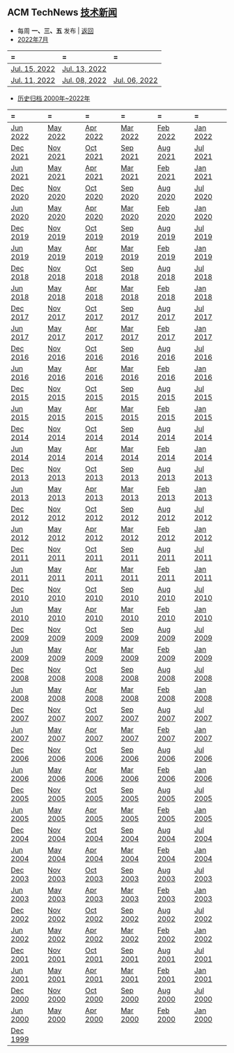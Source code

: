 ## ACM TechNews [技术新闻](https://technews.acm.org/)
- 每周  **一、三、五**  发布   |  [返回](README.md)
- [2022年7月](https://technews.acm.org/archives.cfm?d=2022-07-jul)  

|=|=|=|
|:----|:----|:----|
|[Jul. 15, 2022](https://technews.acm.org/archives.cfm?fo=2022-07-jul/jul-15-2022.html)|[Jul. 13, 2022](https://technews.acm.org/archives.cfm?fo=2022-07-jul/jul-13-2022.html)
|[Jul. 11, 2022](https://technews.acm.org/archives.cfm?fo=2022-07-jul/jul-11-2022.html)|[Jul. 08, 2022](https://technews.acm.org/archives.cfm?fo=2022-07-jul/jul-08-2022.html)|[Jul. 06, 2022](https://technews.acm.org/archives.cfm?fo=2022-07-jul/jul-06-2022.html)

- [ 历史归档  2000年~2022年 ](https://technews.acm.org/archives.cfm) 

|= |= |= |= |= |= |
|:----|:----|:----|:----|:----|:----|
|[Jun 2022](https://technews.acm.org/archives.cfm?d=2022-06-jun) |[May 2022](https://technews.acm.org/archives.cfm?d=2022-05-may)|[Apr 2022](https://technews.acm.org/archives.cfm?d=2022-04-apr)|[Mar 2022](https://technews.acm.org/archives.cfm?d=2022-03-mar)|[Feb 2022](https://technews.acm.org/archives.cfm?d=2022-02-feb)|[Jan 2022](https://technews.acm.org/archives.cfm?d=2022-01-jan)
|[Dec 2021](https://technews.acm.org/archives.cfm?d=2021-12-dec)|[Nov 2021](https://technews.acm.org/archives.cfm?d=2021-11-nov)|[Oct 2021](https://technews.acm.org/archives.cfm?d=2021-10-oct)|[Sep 2021](https://technews.acm.org/archives.cfm?d=2021-09-sep)|[Aug 2021](https://technews.acm.org/archives.cfm?d=2021-08-aug)|[Jul 2021](https://technews.acm.org/archives.cfm?d=2021-07-jul)|[Jun 2021](https://technews.acm.org/archives.cfm?d=2021-06-jun)
|[Jun 2021 ](https://technews.acm.org/archives.cfm?d=2021-06-jun)|[May 2021](https://technews.acm.org/archives.cfm?d=2021-05-may)|[Apr 2021](https://technews.acm.org/archives.cfm?d=2021-04-apr)|[Mar 2021](https://technews.acm.org/archives.cfm?d=2021-03-mar)|[Feb 2021](https://technews.acm.org/archives.cfm?d=2021-02-feb)|[Jan 2021](https://technews.acm.org/archives.cfm?d=2021-01-jan)
|[Dec 2020](https://technews.acm.org/archives.cfm?d=2020-12-dec)|[Nov 2020](https://technews.acm.org/archives.cfm?d=2020-11-nov)|[Oct 2020](https://technews.acm.org/archives.cfm?d=2020-10-oct)|[Sep 2020](https://technews.acm.org/archives.cfm?d=2020-09-sep)|[Aug 2020](https://technews.acm.org/archives.cfm?d=2020-08-aug)|[Jul 2020](https://technews.acm.org/archives.cfm?d=2020-07-jul)|[Jun 2020](https://technews.acm.org/archives.cfm?d=2020-06-jun)
|[Jun 2020](https://technews.acm.org/archives.cfm?d=2020-06-jun)|[May 2020](https://technews.acm.org/archives.cfm?d=2020-05-may)|[Apr 2020](https://technews.acm.org/archives.cfm?d=2020-04-apr)|[Mar 2020](https://technews.acm.org/archives.cfm?d=2020-03-mar)|[Feb 2020](https://technews.acm.org/archives.cfm?d=2020-02-feb)|[Jan 2020](https://technews.acm.org/archives.cfm?d=2020-01-jan)
|[Dec 2019](https://technews.acm.org/archives.cfm?d=2019-12-dec)|[Nov 2019](https://technews.acm.org/archives.cfm?d=2019-11-nov)|[Oct 2019](https://technews.acm.org/archives.cfm?d=2019-10-oct)|[Sep 2019](https://technews.acm.org/archives.cfm?d=2019-09-sep)|[Aug 2019](https://technews.acm.org/archives.cfm?d=2019-08-aug)|[Jul 2019](https://technews.acm.org/archives.cfm?d=2019-07-jul)
|[Jun 2019](https://technews.acm.org/archives.cfm?d=2019-06-jun)|[May 2019](https://technews.acm.org/archives.cfm?d=2019-05-may)|[Apr 2019](https://technews.acm.org/archives.cfm?d=2019-04-apr)|[Mar 2019](https://technews.acm.org/archives.cfm?d=2019-03-mar)|[Feb 2019](https://technews.acm.org/archives.cfm?d=2019-02-feb)|[Jan 2019](https://technews.acm.org/archives.cfm?d=2019-01-jan)
|[Dec 2018](https://technews.acm.org/archives.cfm?d=2018-12-dec)|[Nov 2018](https://technews.acm.org/archives.cfm?d=2018-11-nov)|[Oct 2018](https://technews.acm.org/archives.cfm?d=2018-10-oct)|[Sep 2018](https://technews.acm.org/archives.cfm?d=2018-09-sep)|[Aug 2018](https://technews.acm.org/archives.cfm?d=2018-08-aug)|[Jul 2018](https://technews.acm.org/archives.cfm?d=2018-07-jul)
|[Jun 2018](https://technews.acm.org/archives.cfm?d=2018-06-jun)|[May 2018](https://technews.acm.org/archives.cfm?d=2018-05-may)|[Apr 2018](https://technews.acm.org/archives.cfm?d=2018-04-apr)|[Mar 2018](https://technews.acm.org/archives.cfm?d=2018-03-mar)|[Feb 2018](https://technews.acm.org/archives.cfm?d=2018-02-feb)|[Jan 2018](https://technews.acm.org/archives.cfm?d=2018-01-jan)
|[Dec 2017](https://technews.acm.org/archives.cfm?d=2017-12-dec)|[Nov 2017](https://technews.acm.org/archives.cfm?d=2017-11-nov)|[Oct 2017](https://technews.acm.org/archives.cfm?d=2017-10-oct)|[Sep 2017](https://technews.acm.org/archives.cfm?d=2017-09-sep)|[Aug 2017](https://technews.acm.org/archives.cfm?d=2017-08-aug)|[Jul 2017](https://technews.acm.org/archives.cfm?d=2017-07-jul)
|[Jun 2017](https://technews.acm.org/archives.cfm?d=2017-06-jun)|[May 2017](https://technews.acm.org/archives.cfm?d=2017-05-may)|[Apr 2017](https://technews.acm.org/archives.cfm?d=2017-04-apr)|[Mar 2017](https://technews.acm.org/archives.cfm?d=2017-03-mar)|[Feb 2017](https://technews.acm.org/archives.cfm?d=2017-02-feb)|[Jan 2017](https://technews.acm.org/archives.cfm?d=2017-01-jan)
|[Dec 2016](https://technews.acm.org/archives.cfm?d=2016-12-dec)|[Nov 2016](https://technews.acm.org/archives.cfm?d=2016-11-nov)|[Oct 2016](https://technews.acm.org/archives.cfm?d=2016-10-oct)|[Sep 2016](https://technews.acm.org/archives.cfm?d=2016-09-sep)|[Aug 2016](https://technews.acm.org/archives.cfm?d=2016-08-aug)|[Jul 2016](https://technews.acm.org/archives.cfm?d=2016-07-jul)
|[Jun 2016](https://technews.acm.org/archives.cfm?d=2016-06-jun)|[May 2016](https://technews.acm.org/archives.cfm?d=2016-05-may)|[Apr 2016](https://technews.acm.org/archives.cfm?d=2016-04-apr)|[Mar 2016](https://technews.acm.org/archives.cfm?d=2016-03-mar)|[Feb 2016](https://technews.acm.org/archives.cfm?d=2016-02-feb)|[Jan 2016](https://technews.acm.org/archives.cfm?d=2016-01-jan)
|[Dec 2015](https://technews.acm.org/archives.cfm?d=2015-12-dec)|[Nov 2015](https://technews.acm.org/archives.cfm?d=2015-11-nov)|[Oct 2015](https://technews.acm.org/archives.cfm?d=2015-10-oct)|[Sep 2015](https://technews.acm.org/archives.cfm?d=2015-09-sep)|[Aug 2015](https://technews.acm.org/archives.cfm?d=2015-08-aug)|[Jul 2015](https://technews.acm.org/archives.cfm?d=2015-07-jul)
|[Jun 2015](https://technews.acm.org/archives.cfm?d=2015-06-jun)|[May 2015](https://technews.acm.org/archives.cfm?d=2015-05-may)|[Apr 2015](https://technews.acm.org/archives.cfm?d=2015-04-apr)|[Mar 2015](https://technews.acm.org/archives.cfm?d=2015-03-mar)|[Feb 2015](https://technews.acm.org/archives.cfm?d=2015-02-feb)|[Jan 2015](https://technews.acm.org/archives.cfm?d=2015-01-jan)
|[Dec 2014](https://technews.acm.org/archives.cfm?d=2014-12-dec)|[Nov 2014](https://technews.acm.org/archives.cfm?d=2014-11-nov)|[Oct 2014](https://technews.acm.org/archives.cfm?d=2014-10-oct)|[Sep 2014](https://technews.acm.org/archives.cfm?d=2014-09-sep)|[Aug 2014](https://technews.acm.org/archives.cfm?d=2014-08-aug)|[Jul 2014](https://technews.acm.org/archives.cfm?d=2014-07-jul)
|[Jun 2014](https://technews.acm.org/archives.cfm?d=2014-06-jun)|[May 2014](https://technews.acm.org/archives.cfm?d=2014-05-may)|[Apr 2014](https://technews.acm.org/archives.cfm?d=2014-04-apr)|[Mar 2014](https://technews.acm.org/archives.cfm?d=2014-03-mar)|[Feb 2014](https://technews.acm.org/archives.cfm?d=2014-02-feb)|[Jan 2014](https://technews.acm.org/archives.cfm?d=2014-01-jan)
|[Dec 2013](https://technews.acm.org/archives.cfm?d=2013-12-dec)|[Nov 2013](https://technews.acm.org/archives.cfm?d=2013-11-nov)|[Oct 2013](https://technews.acm.org/archives.cfm?d=2013-10-oct)|[Sep 2013](https://technews.acm.org/archives.cfm?d=2013-09-sep)|[Aug 2013](https://technews.acm.org/archives.cfm?d=2013-08-aug)|[Jul 2013](https://technews.acm.org/archives.cfm?d=2013-07-jul)
|[Jun 2013](https://technews.acm.org/archives.cfm?d=2013-06-jun)|[May 2013](https://technews.acm.org/archives.cfm?d=2013-05-may)|[Apr 2013](https://technews.acm.org/archives.cfm?d=2013-04-apr)|[Mar 2013](https://technews.acm.org/archives.cfm?d=2013-03-mar)|[Feb 2013](https://technews.acm.org/archives.cfm?d=2013-02-feb)|[Jan 2013](https://technews.acm.org/archives.cfm?d=2013-01-jan)
|[Dec 2012](https://technews.acm.org/archives.cfm?d=2012-12-dec)|[Nov 2012](https://technews.acm.org/archives.cfm?d=2012-11-nov)|[Oct 2012](https://technews.acm.org/archives.cfm?d=2012-10-oct)|[Sep 2012](https://technews.acm.org/archives.cfm?d=2012-09-sep)|[Aug 2012](https://technews.acm.org/archives.cfm?d=2012-08-aug)|[Jul 2012](https://technews.acm.org/archives.cfm?d=2012-07-jul)
|[Jun 2012](https://technews.acm.org/archives.cfm?d=2012-06-jun)|[May 2012](https://technews.acm.org/archives.cfm?d=2012-05-may)|[Apr 2012](https://technews.acm.org/archives.cfm?d=2012-04-apr)|[Mar 2012](https://technews.acm.org/archives.cfm?d=2012-03-mar)|[Feb 2012](https://technews.acm.org/archives.cfm?d=2012-02-feb)|[Jan 2012](https://technews.acm.org/archives.cfm?d=2012-01-jan)
|[Dec 2011](https://technews.acm.org/archives.cfm?d=2011-12-dec)|[Nov 2011](https://technews.acm.org/archives.cfm?d=2011-11-nov)|[Oct 2011](https://technews.acm.org/archives.cfm?d=2011-10-oct)|[Sep 2011](https://technews.acm.org/archives.cfm?d=2011-09-sep)|[Aug 2011](https://technews.acm.org/archives.cfm?d=2011-08-aug)|[Jul 2011](https://technews.acm.org/archives.cfm?d=2011-07-jul)
|[Jun 2011](https://technews.acm.org/archives.cfm?d=2011-06-jun)|[May 2011](https://technews.acm.org/archives.cfm?d=2011-05-may)|[Apr 2011](https://technews.acm.org/archives.cfm?d=2011-04-apr)|[Mar 2011](https://technews.acm.org/archives.cfm?d=2011-03-mar)|[Feb 2011](https://technews.acm.org/archives.cfm?d=2011-02-feb)|[Jan 2011](https://technews.acm.org/archives.cfm?d=2011-01-jan)
|[Dec 2010](https://technews.acm.org/archives.cfm?d=2010-12-dec)|[Nov 2010](https://technews.acm.org/archives.cfm?d=2010-11-nov)|[Oct 2010](https://technews.acm.org/archives.cfm?d=2010-10-oct)|[Sep 2010](https://technews.acm.org/archives.cfm?d=2010-09-sep)|[Aug 2010](https://technews.acm.org/archives.cfm?d=2010-08-aug)|[Jul 2010](https://technews.acm.org/archives.cfm?d=2010-07-jul)
|[Jun 2010](https://technews.acm.org/archives.cfm?d=2010-06-jun)|[May 2010](https://technews.acm.org/archives.cfm?d=2010-05-may)|[Apr 2010](https://technews.acm.org/archives.cfm?d=2010-04-apr)|[Mar 2010](https://technews.acm.org/archives.cfm?d=2010-03-mar)|[Feb 2010](https://technews.acm.org/archives.cfm?d=2010-02-feb)|[Jan 2010](https://technews.acm.org/archives.cfm?d=2010-01-jan)
|[Dec 2009](https://technews.acm.org/archives.cfm?d=2009-12-dec)|[Nov 2009](https://technews.acm.org/archives.cfm?d=2009-11-nov)|[Oct 2009](https://technews.acm.org/archives.cfm?d=2009-10-oct)|[Sep 2009](https://technews.acm.org/archives.cfm?d=2009-09-sep)|[Aug 2009](https://technews.acm.org/archives.cfm?d=2009-08-aug)|[Jul 2009](https://technews.acm.org/archives.cfm?d=2009-07-jul)
|[Jun 2009](https://technews.acm.org/archives.cfm?d=2009-06-jun)|[May 2009](https://technews.acm.org/archives.cfm?d=2009-05-may)|[Apr 2009](https://technews.acm.org/archives.cfm?d=2009-04-apr)|[Mar 2009](https://technews.acm.org/archives.cfm?d=2009-03-mar)|[Feb 2009](https://technews.acm.org/archives.cfm?d=2009-02-feb)|[Jan 2009](https://technews.acm.org/archives.cfm?d=2009-01-jan)
|[Dec 2008](https://technews.acm.org/archives.cfm?d=2008-12-dec)|[Nov 2008](https://technews.acm.org/archives.cfm?d=2008-11-nov)|[Oct 2008](https://technews.acm.org/archives.cfm?d=2008-10-oct)|[Sep 2008](https://technews.acm.org/archives.cfm?d=2008-09-sep)|[Aug 2008](https://technews.acm.org/archives.cfm?d=2008-08-aug)|[Jul 2008](https://technews.acm.org/archives.cfm?d=2008-07-jul)
|[Jun 2008](https://technews.acm.org/archives.cfm?d=2008-06-jun)|[May 2008](https://technews.acm.org/archives.cfm?d=2008-05-may)|[Apr 2008](https://technews.acm.org/archives.cfm?d=2008-04-apr)|[Mar 2008](https://technews.acm.org/archives.cfm?d=2008-03-mar)|[Feb 2008](https://technews.acm.org/archives.cfm?d=2008-02-feb)|[Jan 2008](https://technews.acm.org/archives.cfm?d=2008-01-jan)
|[Dec 2007](https://technews.acm.org/archives.cfm?d=2007-12-dec)|[Nov 2007](https://technews.acm.org/archives.cfm?d=2007-11-nov)|[Oct 2007](https://technews.acm.org/archives.cfm?d=2007-10-oct)|[Sep 2007](https://technews.acm.org/archives.cfm?d=2007-09-sep)|[Aug 2007](https://technews.acm.org/archives.cfm?d=2007-08-aug)|[Jul 2007](https://technews.acm.org/archives.cfm?d=2007-07-jul)
|[Jun 2007](https://technews.acm.org/archives.cfm?d=2007-06-jun)|[May 2007](https://technews.acm.org/archives.cfm?d=2007-05-may)|[Apr 2007](https://technews.acm.org/archives.cfm?d=2007-04-apr)|[Mar 2007](https://technews.acm.org/archives.cfm?d=2007-03-mar)|[Feb 2007](https://technews.acm.org/archives.cfm?d=2007-02-feb)|[Jan 2007](https://technews.acm.org/archives.cfm?d=2007-01-jan)
|[Dec 2006](https://technews.acm.org/archives.cfm?d=2006-12-dec)|[Nov 2006](https://technews.acm.org/archives.cfm?d=2006-11-nov)|[Oct 2006](https://technews.acm.org/archives.cfm?d=2006-10-oct)|[Sep 2006](https://technews.acm.org/archives.cfm?d=2006-09-sep)|[Aug 2006](https://technews.acm.org/archives.cfm?d=2006-08-aug)|[Jul 2006](https://technews.acm.org/archives.cfm?d=2006-07-jul)
|[Jun 2006](https://technews.acm.org/archives.cfm?d=2006-06-jun)|[May 2006](https://technews.acm.org/archives.cfm?d=2006-05-may)|[Apr 2006](https://technews.acm.org/archives.cfm?d=2006-04-apr)|[Mar 2006](https://technews.acm.org/archives.cfm?d=2006-03-mar)|[Feb 2006](https://technews.acm.org/archives.cfm?d=2006-02-feb)|[Jan 2006](https://technews.acm.org/archives.cfm?d=2006-01-jan)
|[Dec 2005](https://technews.acm.org/archives.cfm?d=2005-12-dec)|[Nov 2005](https://technews.acm.org/archives.cfm?d=2005-11-nov)|[Oct 2005](https://technews.acm.org/archives.cfm?d=2005-10-oct)|[Sep 2005](https://technews.acm.org/archives.cfm?d=2005-09-sep)|[Aug 2005](https://technews.acm.org/archives.cfm?d=2005-08-aug)|[Jul 2005](https://technews.acm.org/archives.cfm?d=2005-07-jul)
|[Jun 2005](https://technews.acm.org/archives.cfm?d=2005-06-jun)|[May 2005](https://technews.acm.org/archives.cfm?d=2005-05-may)|[Apr 2005](https://technews.acm.org/archives.cfm?d=2005-04-apr)|[Mar 2005](https://technews.acm.org/archives.cfm?d=2005-03-mar)|[Feb 2005](https://technews.acm.org/archives.cfm?d=2005-02-feb)|[Jan 2005](https://technews.acm.org/archives.cfm?d=2005-01-jan)
|[Dec 2004](https://technews.acm.org/archives.cfm?d=2004-12-dec)|[Nov 2004](https://technews.acm.org/archives.cfm?d=2004-11-nov)|[Oct 2004](https://technews.acm.org/archives.cfm?d=2004-10-oct)|[Sep 2004](https://technews.acm.org/archives.cfm?d=2004-09-sep)|[Aug 2004](https://technews.acm.org/archives.cfm?d=2004-08-aug)|[Jul 2004](https://technews.acm.org/archives.cfm?d=2004-07-jul)
|[Jun 2004](https://technews.acm.org/archives.cfm?d=2004-06-jun)|[May 2004](https://technews.acm.org/archives.cfm?d=2004-05-may)|[Apr 2004](https://technews.acm.org/archives.cfm?d=2004-04-apr)|[Mar 2004](https://technews.acm.org/archives.cfm?d=2004-03-mar)|[Feb 2004](https://technews.acm.org/archives.cfm?d=2004-02-feb)|[Jan 2004](https://technews.acm.org/archives.cfm?d=2004-01-jan)
|[Dec 2003](https://technews.acm.org/archives.cfm?d=2003-12-dec)|[Nov 2003](https://technews.acm.org/archives.cfm?d=2003-11-nov)|[Oct 2003](https://technews.acm.org/archives.cfm?d=2003-10-oct)|[Sep 2003](https://technews.acm.org/archives.cfm?d=2003-09-sep)|[Aug 2003](https://technews.acm.org/archives.cfm?d=2003-08-aug)|[Jul 2003](https://technews.acm.org/archives.cfm?d=2003-07-jul)
|[Jun 2003](https://technews.acm.org/archives.cfm?d=2003-06-jun)|[May 2003](https://technews.acm.org/archives.cfm?d=2003-05-may)|[Apr 2003](https://technews.acm.org/archives.cfm?d=2003-04-apr)|[Mar 2003](https://technews.acm.org/archives.cfm?d=2003-03-mar)|[Feb 2003](https://technews.acm.org/archives.cfm?d=2003-02-feb)|[Jan 2003](https://technews.acm.org/archives.cfm?d=2003-01-jan)
|[Dec 2002](https://technews.acm.org/archives.cfm?d=2002-12-dec)|[Nov 2002](https://technews.acm.org/archives.cfm?d=2002-11-nov)|[Oct 2002](https://technews.acm.org/archives.cfm?d=2002-10-oct)|[Sep 2002](https://technews.acm.org/archives.cfm?d=2002-09-sep)|[Aug 2002](https://technews.acm.org/archives.cfm?d=2002-08-aug)|[Jul 2002](https://technews.acm.org/archives.cfm?d=2002-07-jul)
|[Jun 2002](https://technews.acm.org/archives.cfm?d=2002-06-jun)|[May 2002](https://technews.acm.org/archives.cfm?d=2002-05-may)|[Apr 2002](https://technews.acm.org/archives.cfm?d=2002-04-apr)|[Mar 2002](https://technews.acm.org/archives.cfm?d=2002-03-mar)|[Feb 2002](https://technews.acm.org/archives.cfm?d=2002-02-feb)|[Jan 2002](https://technews.acm.org/archives.cfm?d=2002-01-jan)
|[Dec 2001](https://technews.acm.org/archives.cfm?d=2001-12-dec)|[Nov 2001](https://technews.acm.org/archives.cfm?d=2001-11-nov)|[Oct 2001](https://technews.acm.org/archives.cfm?d=2001-10-oct)|[Sep 2001](https://technews.acm.org/archives.cfm?d=2001-09-sep)|[Aug 2001](https://technews.acm.org/archives.cfm?d=2001-08-aug)|[Jul 2001](https://technews.acm.org/archives.cfm?d=2001-07-jul)
|[Jun 2001](https://technews.acm.org/archives.cfm?d=2001-06-jun)|[May 2001](https://technews.acm.org/archives.cfm?d=2001-05-may)|[Apr 2001](https://technews.acm.org/archives.cfm?d=2001-04-apr)|[Mar 2001](https://technews.acm.org/archives.cfm?d=2001-03-mar)|[Feb 2001](https://technews.acm.org/archives.cfm?d=2001-02-feb)|[Jan 2001](https://technews.acm.org/archives.cfm?d=2001-01-jan)
|[Dec 2000](https://technews.acm.org/archives.cfm?d=2000-12-dec)|[Nov 2000](https://technews.acm.org/archives.cfm?d=2000-11-nov)|[Oct 2000](https://technews.acm.org/archives.cfm?d=2000-10-oct)|[Sep 2000](https://technews.acm.org/archives.cfm?d=2000-09-sep)|[Aug 2000](https://technews.acm.org/archives.cfm?d=2000-08-aug)|[Jul 2000](https://technews.acm.org/archives.cfm?d=2000-07-jul)
|[Jun 2000](https://technews.acm.org/archives.cfm?d=2000-06-jun)|[May 2000](https://technews.acm.org/archives.cfm?d=2000-05-may)|[Apr 2000](https://technews.acm.org/archives.cfm?d=2000-04-apr)|[Mar 2000](https://technews.acm.org/archives.cfm?d=2000-03-mar)|[Feb 2000](https://technews.acm.org/archives.cfm?d=2000-02-feb)|[Jan 2000](https://technews.acm.org/archives.cfm?d=2000-01-jan)
|[Dec 1999](https://technews.acm.org/archives.cfm?d=1999-12-dec)
